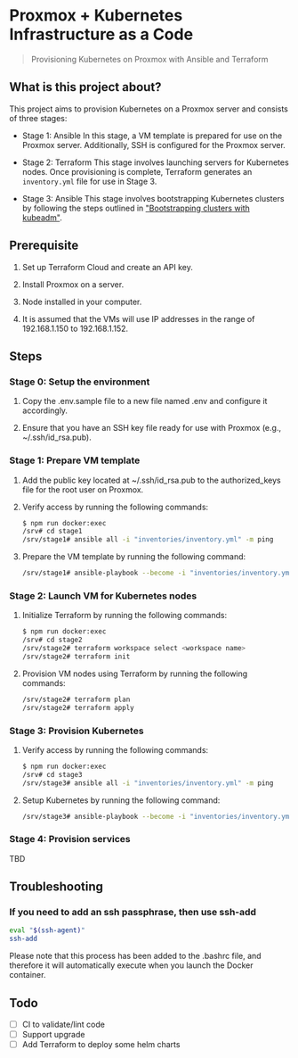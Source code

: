 # Proxmox + Kubernetes Infrastructure as a Code

> Provisioning Kubernetes on Proxmox with Ansible and Terraform

## What is this project about?

This project aims to provision Kubernetes on a Proxmox server and consists of three stages:

- Stage 1: Ansible
  In this stage, a VM template is prepared for use on the Proxmox server. Additionally, SSH is configured for the Proxmox server.

- Stage 2: Terraform
  This stage involves launching servers for Kubernetes nodes. Once provisioning is complete, Terraform generates an `inventory.yml` file for use in Stage 3.

- Stage 3: Ansible
  This stage involves bootstrapping Kubernetes clusters by following the steps outlined in ["Bootstrapping clusters with kubeadm"](<https://kubernetes.io/docs/setup/production-environment/tools/kubeadm/>).

## Prerequisite

1. Set up Terraform Cloud and create an API key.

2. Install Proxmox on a server.

3. Node installed in your computer.

4. It is assumed that the VMs will use IP addresses in the range of 192.168.1.150 to 192.168.1.152.

## Steps

### Stage 0: Setup the environment

1. Copy the .env.sample file to a new file named .env and configure it accordingly.

2. Ensure that you have an SSH key file ready for use with Proxmox (e.g., ~/.ssh/id_rsa.pub).

### Stage 1: Prepare VM template

1. Add the public key located at ~/.ssh/id_rsa.pub to the authorized_keys file for the root user on Proxmox.

2. Verify access by running the following commands:

    ```bash
    $ npm run docker:exec
    /srv# cd stage1
    /srv/stage1# ansible all -i "inventories/inventory.yml" -m ping
    ```

3. Prepare the VM template by running the following command:

    ```bash
    /srv/stage1# ansible-playbook --become -i "inventories/inventory.yml" prepare-vm.yml
    ```

### Stage 2: Launch VM for Kubernetes nodes

1. Initialize Terraform by running the following commands:

    ```bash
    $ npm run docker:exec
    /srv# cd stage2
    /srv/stage2# terraform workspace select <workspace name>
    /srv/stage2# terraform init
    ```

2. Provision VM nodes using Terraform by running the following commands:

    ```bash
    /srv/stage2# terraform plan
    /srv/stage2# terraform apply
    ```

### Stage 3: Provision Kubernetes

1. Verify access by running the following commands:

    ```bash
    $ npm run docker:exec
    /srv# cd stage3
    /srv/stage3# ansible all -i "inventories/inventory.yml" -m ping
    ```

2. Setup Kubernetes by running the following command:

    ```bash
    /srv/stage3# ansible-playbook --become -i "inventories/inventory.yml" setup-kubernetes.yml
    ```

### Stage 4: Provision services

TBD

## Troubleshooting

### If you need to add an ssh passphrase, then use ssh-add

```bash
eval "$(ssh-agent)"
ssh-add
```

Please note that this process has been added to the .bashrc file, and therefore it will automatically execute when you launch the Docker container.

## Todo

- [ ] CI to validate/lint code
- [ ] Support upgrade
- [ ] Add Terraform to deploy some helm charts
